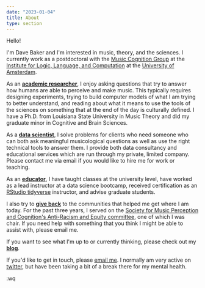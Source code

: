 ```yaml
---
date: "2023-01-04"
title: About
type: section
---
```


Hello! 

I'm Dave Baker and I'm interested in music, theory, and the sciences.
I currently work as a postdoctoral with the [Music Cognition Group](https://www.mcg.uva.nl/) at the [Institute for Logic, Language, and Computation](https://www.illc.uva.nl/) at the [University of Amsterdam](https://www.uva.nl/).

As an **[academic researcher](https://davidjohnbaker.rbind.io/academic/)**, I enjoy asking questions that try to answer how humans are able to perceive and make music.
This typically requires designing experiments, trying to build computer models of what I am trying to better understand, and reading about what it means to use the tools of the sciences on something that at the end of the day is culturally defined.
I have a Ph.D. from Louisiana State University in Music Theory and did my graduate minor in Cognitive and Brain Sciences.

As a **[data scientist](https://davidjohnbaker.rbind.io/industry/)**, I solve problems for clients who need someone who can both ask meaningful musicological questions as well as use the right technical tools to answer them.
I provide both data consultancy and educational services which are run through my private, limited company. 
Please contact me via email if you would like to hire me for work or teaching. 

As an **[educator](https://davidjohnbaker.rbind.io/teaching/)**, I have taught classes at the university level, have worked as a lead instructor at a data science bootcamp, received certification as an [RStudio tidyverse](https://github.com/davidjohnbaker1/rstudio_certification_training) instructor, and advise graduate students.

I also try to **[give back](https://davidjohnbaker.rbind.io/service/)** to the communities that helped me get where I am today.
For the past three years, I served on the [Society for Music Perception and Cognition's Anti-Racism and Equity committee](https://musicperception.org/smpc-arec.html), one of which I was chair.
If you need help with something that you think I might be able to assist with, please email me. 

If you want to see what I'm up to or currently thinking, please check out my **[blog](https://davidjohnbaker.rbind.io/archives/)**.

If you'd like to get in touch, please [email me](mailto:davidjohnbaker1@gmail.com).
I normally am very active on [twitter](www.twitter.com/davidjohnbaker), but have been taking a bit of a break there for my mental health.

:wq
